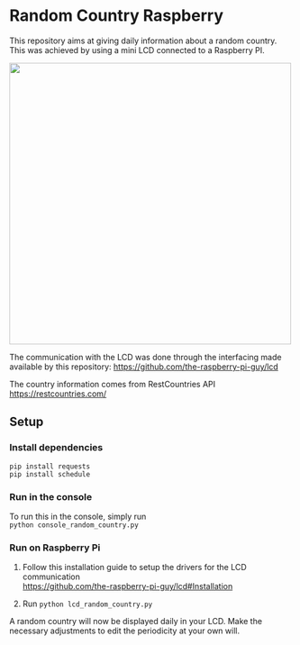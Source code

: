 # Random Country Raspberry

This repository aims at giving daily information about a random country. This was achieved by using a mini LCD connected to a Raspberry PI.

<img src="https://user-images.githubusercontent.com/8866496/195190798-30d6fdd9-f1f8-45f4-b8c3-56457b05df46.jpeg" width="500">



The communication with the LCD was done through the interfacing made available by this repository:
https://github.com/the-raspberry-pi-guy/lcd

The country information comes from RestCountries API  
https://restcountries.com/

## Setup

### Install dependencies
```pip install requests```  
```pip install schedule```  


### Run in the console
To run this in the console, simply run  
```python console_random_country.py```

### Run on Raspberry Pi
1. Follow this installation guide to setup the drivers for the LCD communication  
https://github.com/the-raspberry-pi-guy/lcd#Installation

2. Run ```python lcd_random_country.py```

A random country will now be displayed daily in your LCD. Make the necessary adjustments to edit the periodicity at your own will. 
